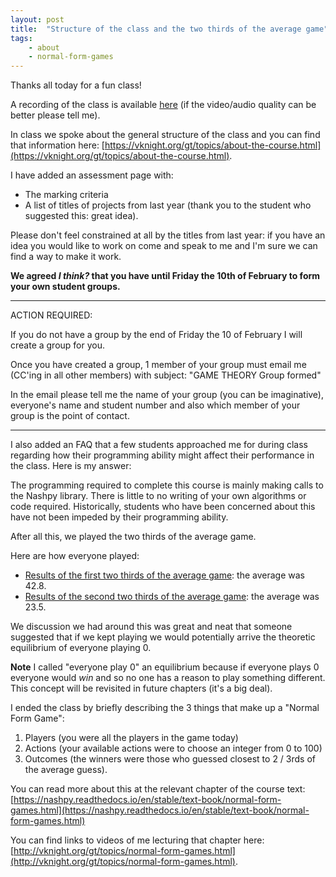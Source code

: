 ```yaml
---
layout: post
title:  "Structure of the class and the two thirds of the average game"
tags:
    - about
    - normal-form-games
---
```


Thanks all today for a fun class!

A recording of the class is available [here](https://cardiff.cloud.panopto.eu/Panopto/Pages/Viewer.aspx?id=a60a5920-3bb6-43af-83e9-af9600a58104)  (if the video/audio quality can be better please tell me).

In class we spoke about the general structure of the class and you can find that
information here: [https://vknight.org/gt/topics/about-the-course.html](https://vknight.org/gt/topics/about-the-course.html).

I have added an assessment page with:

- The marking criteria
- A list of titles of projects from last year (thank you to the student who
  suggested this: great idea).

Please don't feel constrained at all by the titles from last year: if you have
an idea you would like to work on come and speak to me and I'm sure we can find
a way to make it work.

**We agreed *I think?* that you have until Friday the 10th of February to form
your own student groups.**

---

ACTION REQUIRED:

If you do not have a group by the end of Friday the 10 of February I will
 create a group for you.

Once you have created a group, 1 member of your group must email me (CC'ing
in all other members) with subject: "GAME THEORY Group formed"

In the email please tell me the name of your group (you can be imaginative),
everyone's name and student number
and also which member of your group is the point of contact.

---

I also added an FAQ that a few students approached me for during class regarding
how their programming ability might affect their performance in the class. Here
is my answer:

The programming required to complete this course is mainly making calls to the
Nashpy library. There is little to no writing of your own algorithms or code
required. Historically, students who have been concerned about this have not
been impeded by their programming ability.

After all this, we played the two thirds of the average game.

Here are how everyone played:

- [Results of the first two thirds of the average game](https://media.cleanshot.cloud/media/11983/qbD5v6PkPYLloYOonnrD6n4l2hZEtiOos6uiGCi9.jpeg?Expires=1675189742&Signature=Up2tGwy9yf-WTYzsCPnQaD1rmwPsVLnqe-ub76SEb5wIPJY9SfLMq5~T-aHABmCc9R1G8XWlNGZN0VKUF1RH8CfDfdYEVs260NAGGAXHJC6GbN8o0~EcEZYpWvH6kE-uY5gIqJKQDYa7yfy0XbfH1IhnxhDIfWLD6NWbzmgNJoW3qSdboq6GwHG3IO4PY8IF3iO~pa-oNZW6dicN8flCVAlrgwQM9H~x0H~ahWQyI4l1Ya83OJhDXJglLkrYdvf46wQmTkfVqEKt~noeJ3E0mPpyuxpImJ1bqQqtBIfl1T6vCt36X6FHc~VZzPaK6RXDCbYqD7g2KrdK8tyVmAg51w__&Key-Pair-Id=K269JMAT9ZF4GZ): the average was 42.8.
- [Results of the second two thirds of the average game](https://media.cleanshot.cloud/media/11983/S5nSljPjQ84ZAWye6DBGSfHVFFGXWD9dcxOan7g9.jpeg?Expires=1675189791&Signature=MmABSIt2xXt3T7r7indW3JR~Gl4ztxBzmz-nuONHOq5IIm-VfTGikmYs-273Ke2dApdol3uXsVbNiHTt3xhfm7C7yyFML2hZRiktHhM2VsV7qekGNIR5EhWZH~u7rIeQ0eg39uapYnlY6HPwpeSZVQgDLP6FbqWdp8yUblOEtDGT-iQPeSwdadcRtVkAG0oWKLdRQmprijX--VU22Dh4EKN4tnEM9dcq6R3N8M1VTcV2tmFX0hkEh6Nnllte6Hm2~h~BvgBs5PT3ojIgJUkkk6wL4DyCBFauSjGhthcWzdfkQUWE534pbUaUm6HVojfhJb87XNpFlzuCHqxwHSc3eQ__&Key-Pair-Id=K269JMAT9ZF4GZ): the average was 23.5.

We discussion we had around this was great and neat that someone suggested that
if we kept playing we would potentially arrive the theoretic equilibrium of
everyone playing 0.

**Note** I called "everyone play 0" an equilibrium because if everyone plays 0
everyone would *win* and so no one has a reason to play something different.
This concept will be revisited in future chapters (it's a big deal).

I ended the class by briefly describing the 3 things that make up a "Normal Form
Game":

1. Players (you were all the players in the game today)
2. Actions (your available actions were to choose an integer from 0 to 100)
3. Outcomes (the winners were those who guessed closest to 2 / 3rds of the
   average guess).

You can read more about this at the relevant chapter of the course text: [https://nashpy.readthedocs.io/en/stable/text-book/normal-form-games.html](https://nashpy.readthedocs.io/en/stable/text-book/normal-form-games.html)

You can find links to videos of me lecturing that chapter here: [http://vknight.org/gt/topics/normal-form-games.html](http://vknight.org/gt/topics/normal-form-games.html).
